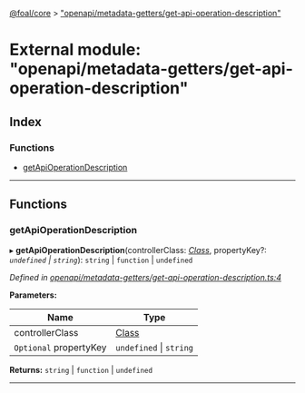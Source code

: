 [@foal/core](../README.md) > ["openapi/metadata-getters/get-api-operation-description"](../modules/_openapi_metadata_getters_get_api_operation_description_.md)

# External module: "openapi/metadata-getters/get-api-operation-description"

## Index

### Functions

* [getApiOperationDescription](_openapi_metadata_getters_get_api_operation_description_.md#getapioperationdescription)

---

## Functions

<a id="getapioperationdescription"></a>

###  getApiOperationDescription

▸ **getApiOperationDescription**(controllerClass: *[Class](_core_class_interface_.md#class)*, propertyKey?: *`undefined` \| `string`*): `string` \| `function` \| `undefined`

*Defined in [openapi/metadata-getters/get-api-operation-description.ts:4](https://github.com/FoalTS/foal/blob/538afb23/packages/core/src/openapi/metadata-getters/get-api-operation-description.ts#L4)*

**Parameters:**

| Name | Type |
| ------ | ------ |
| controllerClass | [Class](_core_class_interface_.md#class) |
| `Optional` propertyKey | `undefined` \| `string` |

**Returns:** `string` \| `function` \| `undefined`

___

